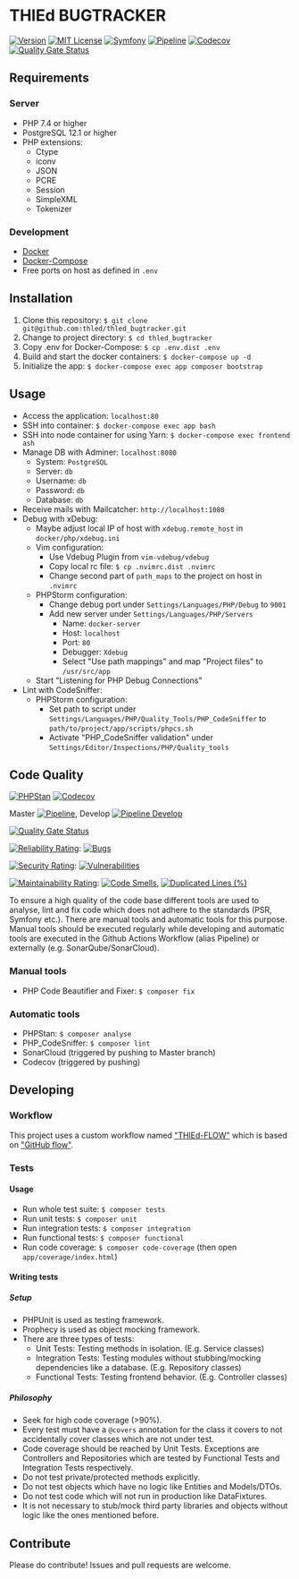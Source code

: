 # THlEd BUGTRACKER

[![Version][version-badge]][changelog]
[![MIT License][license-badge]][license]
[![Symfony][symfony-badge]][symfony]
[![Pipeline][pipeline-badge]][pipeline]
[![Codecov][codecov-badge]][codecov]
[![Quality Gate Status][sonarcloud-quality-gate-badge]][sonarcloud-dashboard]

## Requirements

### Server

- PHP 7.4 or higher
- PostgreSQL 12.1 or higher
- PHP extensions:
  - Ctype
  - iconv
  - JSON
  - PCRE
  - Session
  - SimpleXML
  - Tokenizer

### Development

- [Docker][docker]
- [Docker-Compose][docker-compose]
- Free ports on host as defined in `.env`

## Installation

1. Clone this repository: `$ git clone git@github.com:thled/thled_bugtracker.git`
1. Change to project directory: `$ cd thled_bugtracker`
1. Copy .env for Docker-Compose: `$ cp .env.dist .env`
1. Build and start the docker containers: `$ docker-compose up -d`
1. Initialize the app: `$ docker-compose exec app composer bootstrap`

## Usage

- Access the application: `localhost:80`
- SSH into container: `$ docker-compose exec app bash`
- SSH into node container for using Yarn: `$ docker-compose exec frontend ash`
- Manage DB with Adminer: `localhost:8080`
  - System: `PostgreSQL`
  - Server: `db`
  - Username: `db`
  - Password: `db`
  - Database: `db`
- Receive mails with Mailcatcher: `http://localhost:1080`
- Debug with xDebug:
  - Maybe adjust local IP of host with `xdebug.remote_host` in `docker/php/xdebug.ini`
  - Vim configuration:
    - Use Vdebug Plugin from `vim-vdebug/vdebug`
    - Copy local rc file: `$ cp .nvimrc.dist .nvimrc`
    - Change second part of `path_maps` to the project on host in `.nvimrc`
  - PHPStorm configuration:
    - Change debug port under `Settings/Languages/PHP/Debug` to `9001`
    - Add new server under `Settings/Languages/PHP/Servers`
      - Name: `docker-server`
      - Host: `localhost`
      - Port: `80`
      - Debugger: `Xdebug`
      - Select "Use path mappings" and map "Project files" to `/usr/src/app`
  - Start "Listening for PHP Debug Connections"
- Lint with CodeSniffer:
  - PHPStorm configuration:
    - Set path to script under `Settings/Languages/PHP/Quality_Tools/PHP_CodeSniffer` to `path/to/project/app/scripts/phpcs.sh`
    - Activate "PHP_CodeSniffer validation" under `Settings/Editor/Inspections/PHP/Quality_tools`

## Code Quality

[![PHPStan][phpstan-badge]][phpstan] [![Codecov][codecov-badge]][codecov]

Master [![Pipeline][pipeline-badge]][pipeline],
Develop [![Pipeline Develop][pipeline-dev-badge]][pipeline-dev]

[![Quality Gate Status][sonarcloud-quality-gate-badge]][sonarcloud-dashboard]

[![Reliability Rating][sonarcloud-reliability-badge]][sonarcloud-dashboard]:
[![Bugs][sonarcloud-bugs-badge]][sonarcloud-dashboard]

[![Security Rating][sonarcloud-security]][sonarcloud-dashboard]:
[![Vulnerabilities][sonarcloud-vulnerabilities]][sonarcloud-dashboard]

[![Maintainability Rating][sonarcloud-maintainability]][sonarcloud-dashboard]:
[![Code Smells][sonarcloud-code-smells]][sonarcloud-dashboard],
[![Duplicated Lines (%)][sonarcloud-duplicated-lines]][sonarcloud-dashboard]

To ensure a high quality of the code base different tools are used to analyse, lint and fix code
which does not adhere to the standards (PSR, Symfony etc.).
There are manual tools and automatic tools for this purpose.
Manual tools should be executed regularly while developing and
automatic tools are executed in the Github Actions Workflow (alias Pipeline) or externally (e.g. SonarQube/SonarCloud).

### Manual tools

- PHP Code Beautifier and Fixer: `$ composer fix`

### Automatic tools

- PHPStan: `$ composer analyse`
- PHP_CodeSniffer: `$ composer lint`
- SonarCloud (triggered by pushing to Master branch)
- Codecov (triggered by pushing)

## Developing

### Workflow

This project uses a custom workflow named ["THlEd-FLOW"][thled-flow] which is based on ["GitHub flow"][github-flow].

### Tests

#### Usage

- Run whole test suite: `$ composer tests`
- Run unit tests: `$ composer unit`
- Run integration tests: `$ composer integration`
- Run functional tests: `$ composer functional`
- Run code coverage: `$ composer code-coverage` (then open `app/coverage/index.html`)

#### Writing tests

##### Setup

- PHPUnit is used as testing framework.
- Prophecy is used as object mocking framework.
- There are three types of tests:
  - Unit Tests: Testing methods in isolation. (E.g. Service classes)
  - Integration Tests: Testing modules without stubbing/mocking dependencies like a database. (E.g. Repository classes)
  - Functional Tests: Testing frontend behavior. (E.g. Controller classes)

##### Philosophy

- Seek for high code coverage (>90%).
- Every test must have a `@covers` annotation for the class it covers
to not accidentally cover classes which are not under test.
- Code coverage should be reached by Unit Tests.
Exceptions are Controllers and Repositories which are tested by Functional Tests and Integration Tests respectively.
- Do not test private/protected methods explicitly.
- Do not test objects which have no logic like Entities and Models/DTOs.
- Do not test code which will not run in production like DataFixtures.
- It is not necessary to stub/mock third party libraries and objects without logic like the ones mentioned before.

## Contribute

Please do contribute! Issues and pull requests are welcome.

[version-badge]: https://img.shields.io/badge/version-0.9.0-blue.svg
[changelog]: ./CHANGELOG.md
[license-badge]: https://img.shields.io/badge/license-MIT-blue.svg
[license]: ./LICENSE
[symfony-badge]: https://img.shields.io/badge/Symfony-5.0-blue.svg
[symfony]: https://symfony.com/releases/5.0
[pipeline-badge]: https://github.com/thled/thled_bugtracker/workflows/ci-pipeline/badge.svg?branch=master
[pipeline]: https://github.com/thled/thled_bugtracker/actions?query=workflow%3A%22ci-pipeline%22+branch%3Amaster
[pipeline-dev-badge]: https://github.com/thled/thled_bugtracker/workflows/ci-pipeline/badge.svg?branch=develop
[pipeline-dev]: https://github.com/thled/thled_bugtracker/actions?query=workflow%3A%22ci-pipeline%22+branch%3Adevelop
[sonarcloud-quality-gate-badge]: https://sonarcloud.io/api/project_badges/measure?project=thled_thled_bugtracker&metric=alert_status
[sonarcloud-reliability-badge]: https://sonarcloud.io/api/project_badges/measure?project=thled_thled_bugtracker&metric=reliability_rating
[sonarcloud-bugs-badge]: https://sonarcloud.io/api/project_badges/measure?project=thled_thled_bugtracker&metric=bugs
[sonarcloud-security]: https://sonarcloud.io/api/project_badges/measure?project=thled_thled_bugtracker&metric=security_rating
[sonarcloud-vulnerabilities]: https://sonarcloud.io/api/project_badges/measure?project=thled_thled_bugtracker&metric=vulnerabilities
[sonarcloud-maintainability]: https://sonarcloud.io/api/project_badges/measure?project=thled_thled_bugtracker&metric=sqale_rating
[sonarcloud-code-smells]: https://sonarcloud.io/api/project_badges/measure?project=thled_thled_bugtracker&metric=code_smells
[sonarcloud-duplicated-lines]: https://sonarcloud.io/api/project_badges/measure?project=thled_thled_bugtracker&metric=duplicated_lines_density
[sonarcloud-dashboard]: https://sonarcloud.io/dashboard?id=thled_thled_bugtracker
[phpstan-badge]: https://img.shields.io/badge/PHPStan-level%208-brightgreen.svg
[phpstan]: https://github.com/phpstan/phpstan
[codecov-badge]: https://codecov.io/gh/thled/thled_bugtracker/branch/master/graph/badge.svg
[codecov]: https://codecov.io/gh/thled/thled_bugtracker
[docker]: https://docs.docker.com/install/
[docker-compose]: https://docs.docker.com/compose/install/
[thled-flow]: https://gist.github.com/thled/c4c689a279107fcbac2bdee2d27548df
[github-flow]: https://guides.github.com/introduction/flow/
